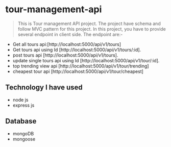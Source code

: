 # tour-management-api
> This is Tour management API project. The project have schema and follow MVC pattern for this project. In this project, you have to provide several endpoint in client side. The endpoint are:-

* Get all tours api:[http://localhost:5000/api/v1/tours]
* Get tours api using Id [http://localhost:5000/api/v1/tours/:id].
* post tours api [http://localhost:5000/api/v1/tours].
* update single tours api using Id [http://localhost:5000/api/v1/tour/:id].
* top trending view api [http://localhost:5000/api/v1/tour/trending]
* cheapest tour api [http://localhost:5000/api/v1/tour/cheapest]

## Technology I have used
- node js
- express js

## Database
- mongoDB
- mongoose
